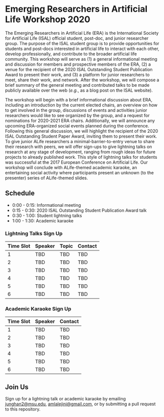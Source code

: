 # Emerging Researchers in Artificial Life Workshop 2020
The Emerging Researchers in Artificial Life (ERA) is the International Society for Artificial Life (ISAL) official student, post-doc, and junior researcher group. 
The purpose of the ISAL student group is to provide opportunities for students and post-docs interested in artificial life to interact with each other, develop professionally, and contribute to the broader artificial life community.
This workshop will serve as 
(1) a general informational meeting and discussion for members and prospective members of the ERA, 
(2) a venue for the recipient of the 2020 ISAL Outstanding Student Publication Award to present their work, 
and (3) a platform for junior researchers to meet, share their work, and network.
After the workshop, we will compose a brief summary of the general meeting and contributed talks to be made publicly available over the web (_e.g._, as a blog post on the ISAL website). 

The workshop will begin with a brief informational discussion about ERA, including an introduction by the current elected chairs, an overview on how to get involved in the group, discussions of events and activities junior researchers would like to see organized by the group, and a request for nominations for 2020-2021 ERA chairs. 
Additionally, we will announce any upcoming ERA-organized social events planned during the conference. Following this general discussion, we will highlight the recipient of the 2020 ISAL Outstanding Student Paper Award, inviting them to present their work. 
To give junior ALife researchers a minimal-barrier-to-entry venue to share their research with peers, we will offer sign-ups to give lightning talks on research at any stage of development, ranging from rough ideas for future projects to already published work. This style of lightning talks for students was successful at the 2017 European Conference on Artificial Life. Our workshop will conclude with ALife-themed academic karaoke, an entertaining social activity where participants present an unknown (to the presenter) series of ALife-themed slides. 

## Schedule

- 0:00 - 0:15: Informational meeting 
- 0:15 - 0:30: 2020 ISAL Outstanding Student Publication Award talk 
- 0:30 - 1:00: Student lightning talks 
- 1:00 - 1:30: Academic karaoke 

### Lightning Talks Sign Up

| Time Slot | Speaker | Topic | Contact | 
|---|---|---|---|
| 1 | TBD | TBD | TBD | 
| 2 | TBD | TBD | TBD | 
| 3 | TBD | TBD | TBD | 
| 4 | TBD | TBD | TBD | 
| 5 | TBD | TBD | TBD | 
| 6 | TBD | TBD | TBD | 


### Academic Karaoke Sign Up

| Time Slot | Speaker | Contact | 
|---|---|---|
| 1 | TBD | TBD | 
| 2 | TBD | TBD |
| 3 | TBD | TBD |
| 4 | TBD | TBD |
| 5 | TBD | TBD |
| 6 | TBD | TBD | 

## Join Us
Sign up for a lightning talk or academic karaoke by emailing junghan2@msu.edu, amlalejini@gmail.com, or by submitting a pull request to this repository. 